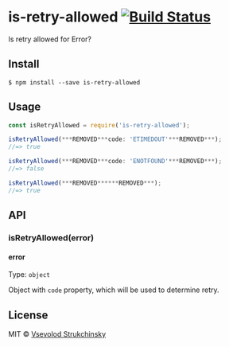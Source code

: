# is-retry-allowed [![Build Status](https://travis-ci.org/floatdrop/is-retry-allowed.svg?branch=master)](https://travis-ci.org/floatdrop/is-retry-allowed)

Is retry allowed for Error?


## Install

```
$ npm install --save is-retry-allowed
```


## Usage

```js
const isRetryAllowed = require('is-retry-allowed');

isRetryAllowed(***REMOVED***code: 'ETIMEDOUT'***REMOVED***);
//=> true

isRetryAllowed(***REMOVED***code: 'ENOTFOUND'***REMOVED***);
//=> false

isRetryAllowed(***REMOVED******REMOVED***);
//=> true
```


## API

### isRetryAllowed(error)

#### error

Type: `object`

Object with `code` property, which will be used to determine retry.


## License

MIT © [Vsevolod Strukchinsky](http://github.com/floatdrop)
